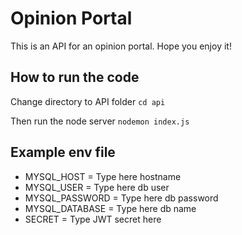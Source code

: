 # Opinion Portal
This is an API for an opinion portal. Hope you enjoy it!

## How to run the code

Change directory to API folder
`cd api`

Then run the node server
`nodemon index.js`

## Example env file 
* MYSQL_HOST = Type here hostname
* MYSQL_USER = Type here db user
* MYSQL_PASSWORD = Type here db password
* MYSQL_DATABASE = Type here db name
* SECRET = Type JWT secret here
